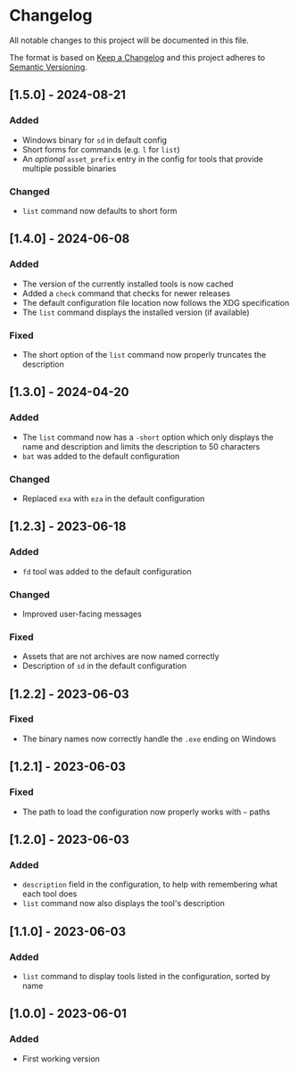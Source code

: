# Changelog

All notable changes to this project will be documented in this file.

The format is based on [Keep a Changelog](https://keepachangelog.com/en/1.0.0/) and this project adheres to [Semantic Versioning](https://semver.org/spec/v2.0.0.html).

## [1.5.0] - 2024-08-21

### Added

- Windows binary for `sd` in default config
- Short forms for commands (e.g. `l` for `list`)
- An _optional_ `asset_prefix` entry in the config for tools that provide multiple possible binaries

### Changed

- `list` command now defaults to short form

## [1.4.0] - 2024-06-08

### Added

- The version of the currently installed tools is now cached
- Added a `check` command that checks for newer releases
- The default configuration file location now follows the XDG specification
- The `list` command displays the installed version (if available)

### Fixed

- The short option of the `list` command now properly truncates the description

## [1.3.0] - 2024-04-20

### Added

- The `list` command now has a `-short` option which only displays the name and description and limits the description to 50 characters
- `bat` was added to the default configuration

### Changed

- Replaced `exa` with `eza` in the default configuration

## [1.2.3] - 2023-06-18

### Added

- `fd` tool was added to the default configuration

### Changed

- Improved user-facing messages

### Fixed

- Assets that are not archives are now named correctly
- Description of `sd` in the default configuration

## [1.2.2] - 2023-06-03

### Fixed

- The binary names now correctly handle the `.exe` ending on Windows

## [1.2.1] - 2023-06-03

### Fixed

- The path to load the configuration now properly works with `~` paths

## [1.2.0] - 2023-06-03

### Added

- `description` field in the configuration, to help with remembering what each tool does
- `list` command now also displays the tool's description

## [1.1.0] - 2023-06-03

### Added

- `list` command to display tools listed in the configuration, sorted by name

## [1.0.0] - 2023-06-01

### Added

- First working version
